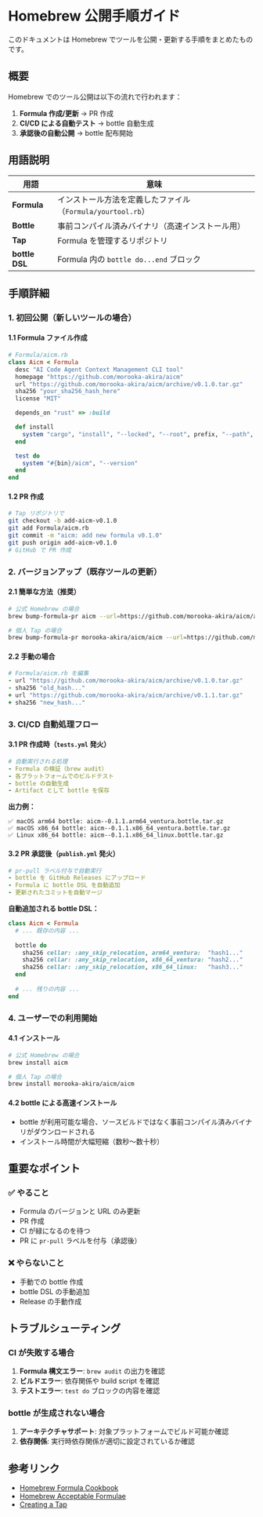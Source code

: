 # Homebrew 公開手順ガイド

このドキュメントは Homebrew でツールを公開・更新する手順をまとめたものです。

## 概要

Homebrew でのツール公開は以下の流れで行われます：

1. **Formula 作成/更新** → PR 作成
2. **CI/CD による自動テスト** → bottle 自動生成
3. **承認後の自動公開** → bottle 配布開始

## 用語説明

| 用語 | 意味 |
|------|------|
| **Formula** | インストール方法を定義したファイル（`Formula/yourtool.rb`） |
| **Bottle** | 事前コンパイル済みバイナリ（高速インストール用） |
| **Tap** | Formula を管理するリポジトリ |
| **bottle DSL** | Formula 内の `bottle do...end` ブロック |

## 手順詳細

### 1. 初回公開（新しいツールの場合）

#### 1.1 Formula ファイル作成
```ruby
# Formula/aicm.rb
class Aicm < Formula
  desc "AI Code Agent Context Management CLI tool"
  homepage "https://github.com/morooka-akira/aicm"
  url "https://github.com/morooka-akira/aicm/archive/v0.1.0.tar.gz"
  sha256 "your_sha256_hash_here"
  license "MIT"

  depends_on "rust" => :build

  def install
    system "cargo", "install", "--locked", "--root", prefix, "--path", "."
  end

  test do
    system "#{bin}/aicm", "--version"
  end
end
```

#### 1.2 PR 作成
```bash
# Tap リポジトリで
git checkout -b add-aicm-v0.1.0
git add Formula/aicm.rb
git commit -m "aicm: add new formula v0.1.0"
git push origin add-aicm-v0.1.0
# GitHub で PR 作成
```

### 2. バージョンアップ（既存ツールの更新）

#### 2.1 簡単な方法（推奨）
```bash
# 公式 Homebrew の場合
brew bump-formula-pr aicm --url=https://github.com/morooka-akira/aicm/archive/v0.1.1.tar.gz

# 個人 Tap の場合
brew bump-formula-pr morooka-akira/aicm/aicm --url=https://github.com/morooka-akira/aicm/archive/v0.1.1.tar.gz
```

#### 2.2 手動の場合
```ruby
# Formula/aicm.rb を編集
- url "https://github.com/morooka-akira/aicm/archive/v0.1.0.tar.gz"
- sha256 "old_hash..."
+ url "https://github.com/morooka-akira/aicm/archive/v0.1.1.tar.gz"
+ sha256 "new_hash..."
```

### 3. CI/CD 自動処理フロー

#### 3.1 PR 作成時（`tests.yml` 発火）
```yaml
# 自動実行される処理
- Formula の検証（brew audit）
- 各プラットフォームでのビルドテスト
- bottle の自動生成
- Artifact として bottle を保存
```

**出力例：**
```
✅ macOS arm64 bottle: aicm--0.1.1.arm64_ventura.bottle.tar.gz
✅ macOS x86_64 bottle: aicm--0.1.1.x86_64_ventura.bottle.tar.gz
✅ Linux x86_64 bottle: aicm--0.1.1.x86_64_linux.bottle.tar.gz
```

#### 3.2 PR 承認後（`publish.yml` 発火）
```yaml
# pr-pull ラベル付与で自動実行
- bottle を GitHub Releases にアップロード
- Formula に bottle DSL を自動追加
- 更新されたコミットを自動マージ
```

**自動追加される bottle DSL：**
```ruby
class Aicm < Formula
  # ... 既存の内容 ...
  
  bottle do
    sha256 cellar: :any_skip_relocation, arm64_ventura:  "hash1..."
    sha256 cellar: :any_skip_relocation, x86_64_ventura: "hash2..."
    sha256 cellar: :any_skip_relocation, x86_64_linux:   "hash3..."
  end
  
  # ... 残りの内容 ...
end
```

### 4. ユーザーでの利用開始

#### 4.1 インストール
```bash
# 公式 Homebrew の場合
brew install aicm

# 個人 Tap の場合
brew install morooka-akira/aicm/aicm
```

#### 4.2 bottle による高速インストール
- bottle が利用可能な場合、ソースビルドではなく事前コンパイル済みバイナリがダウンロードされる
- インストール時間が大幅短縮（数秒～数十秒）

## 重要なポイント

### ✅ やること
- Formula のバージョンと URL のみ更新
- PR 作成
- CI が緑になるのを待つ
- PR に `pr-pull` ラベルを付与（承認後）

### ❌ やらないこと
- 手動での bottle 作成
- bottle DSL の手動追加
- Release の手動作成

## トラブルシューティング

### CI が失敗する場合
1. **Formula 構文エラー**: `brew audit` の出力を確認
2. **ビルドエラー**: 依存関係や build script を確認
3. **テストエラー**: `test do` ブロックの内容を確認

### bottle が生成されない場合
1. **アーキテクチャサポート**: 対象プラットフォームでビルド可能か確認
2. **依存関係**: 実行時依存関係が適切に設定されているか確認

## 参考リンク

- [Homebrew Formula Cookbook](https://docs.brew.sh/Formula-Cookbook)
- [Homebrew Acceptable Formulae](https://docs.brew.sh/Acceptable-Formulae)
- [Creating a Tap](https://docs.brew.sh/How-to-Create-and-Maintain-a-Tap)